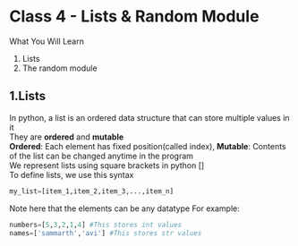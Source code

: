 <h1>Class 4 - Lists & Random Module</h1>

What You Will Learn
<ol>
  <li>Lists
  <li>The random module
</ol>

## 1.Lists
In python, a list is an ordered data structure that can store multiple values in it
<br>They are <b>ordered</b> and <b>mutable</b>
<br><b>Ordered</b>: Each element has fixed position(called index), <b>Mutable</b>: Contents of the list can be changed anytime in the program
<br>We represent lists using square brackets in python []
<br>To define lists, we use this syntax
```python
my_list=[item_1,item_2,item_3,...,item_n]
```
Note here that the elements can be any datatype
For example:
```python
numbers=[5,3,2,1,4] #This stores int values
names=['sammarth','avi'] #This stores str values
```
